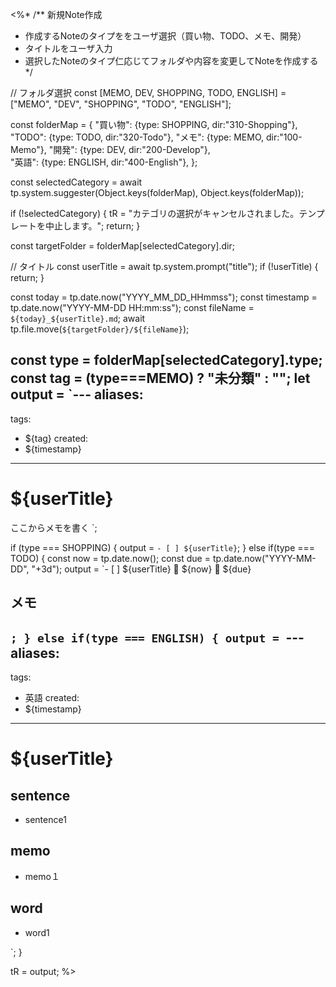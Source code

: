 <%*
/**
新規Note作成

- 作成するNoteのタイプををユーザ選択（買い物、TODO、メモ、開発）
- タイトルをユーザ入力
- 選択したNoteのタイプ仁応じてフォルダや内容を変更してNoteを作成する
*/


// フォルダ選択
const [MEMO, DEV, SHOPPING, TODO, ENGLISH] = ["MEMO", "DEV", "SHOPPING", "TODO", "ENGLISH"];

const folderMap = {
  "買い物": {type: SHOPPING, dir:"310-Shopping"},
  "TODO": {type: TODO, dir:"320-Todo"},
  "メモ": {type: MEMO, dir:"100-Memo"},
  "開発": {type: DEV, dir:"200-Develop"},  
  "英語": {type: ENGLISH, dir:"400-English"},
};

const selectedCategory = await tp.system.suggester(Object.keys(folderMap), Object.keys(folderMap));

if (!selectedCategory) {
  tR = "カテゴリの選択がキャンセルされました。テンプレートを中止します。";
  return;
}

const targetFolder = folderMap[selectedCategory].dir;

// タイトル
const userTitle = await tp.system.prompt("title");
if (!userTitle) {  
  return;
}


const today = tp.date.now("YYYY_MM_DD_HHmmss");
const timestamp = tp.date.now("YYYY-MM-DD HH:mm:ss");
const fileName = `${today}_${userTitle}.md`;
await tp.file.move(`${targetFolder}/${fileName}`);

const type = folderMap[selectedCategory].type;
const tag = (type===MEMO) ? "未分類" : "";
let output = `---
aliases:
  - 
tags: 
  - ${tag}
created:
  - ${timestamp}
---

# ${userTitle}

ここからメモを書く
`;

if (type === SHOPPING) {
  output = `- [ ] ${userTitle}`;
} else if(type === TODO) {
  const now = tp.date.now();
  const due = tp.date.now("YYYY-MM-DD", "+3d");
output = `- [ ] ${userTitle} 🛫 ${now} 📅 ${due}

## メモ

`;
} else if(type === ENGLISH) {
output = `---
aliases:
  - 
tags: 
  - 英語
created:
  - ${timestamp}
---

# ${userTitle}

## sentence
- sentence1

## memo
- memo１

## word
- word1
 
`;
}

tR = output;
%>